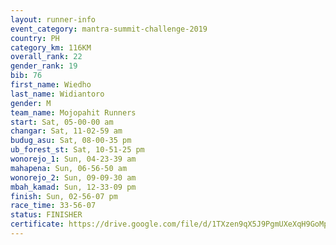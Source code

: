 ```yaml
---
layout: runner-info 
event_category: mantra-summit-challenge-2019 
country: PH
category_km: 116KM
overall_rank: 22
gender_rank: 19
bib: 76
first_name: Wiedho
last_name: Widiantoro
gender: M
team_name: Mojopahit Runners
start: Sat, 05-00-00 am
changar: Sat, 11-02-59 am
budug_asu: Sat, 08-00-35 pm
ub_forest_st: Sat, 10-51-25 pm
wonorejo_1: Sun, 04-23-39 am
mahapena: Sun, 06-56-50 am
wonorejo_2: Sun, 09-09-30 am
mbah_kamad: Sun, 12-33-09 pm
finish: Sun, 02-56-07 pm
race_time: 33-56-07
status: FINISHER
certificate: https://drive.google.com/file/d/1TXzen9qX5J9PgmUXeXqH9GoMp4ikW8FH/view?usp=sharing
---
```


